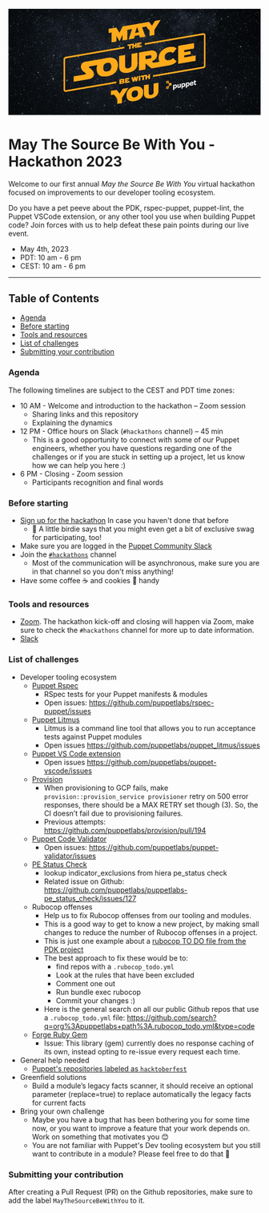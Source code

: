 ![banner](images/puppet-may-the-source-be-with-you-2023.jpg)

# May The Source Be With You - Hackathon 2023

Welcome to our first annual _May the Source Be With You_ virtual hackathon focused on improvements to our developer tooling ecosystem.

Do you have a pet peeve about the PDK, rspec-puppet, puppet-lint, the Puppet VSCode extension, or any other tool you use when building Puppet code? Join forces with us to help defeat these pain points during our live event.

* May 4th, 2023
* PDT: 10 am - 6 pm 
* CEST: 10 am - 6 pm 

----

Table of Contents
-----------------

- [Agenda](#agenda)
- [Before starting](#before-starting)
- [Tools and resources](#tools-and-resources)
- [List of challenges](#list-of-challenges)
- [Submitting your contribution](#submitting-your-contribution)

### Agenda

The following timelines are subject to the CEST and PDT time zones:

- 10 AM - Welcome and introduction to the hackathon – Zoom session
    - Sharing links and this repository
    - Explaining the dynamics
- 12 PM - Office hours on Slack (`#hackathons` channel) – 45 min
    - This is a good opportunity to connect with some of our Puppet engineers, whether you have questions regarding one of the challenges or if you are stuck in setting up a project, let us know how we can help you here :)
-  6 PM - Closing - Zoom session
    - Participants recognition and final words

### Before starting

- [Sign up for the hackathon](https://docs.google.com/forms/d/e/1FAIpQLSc0jDa0SIFJjmBh9q2SoH55hIixFXbCWyedvGib5eUiRXyZbg/viewform) In case you haven't done that before
    - 🦤 A little birdie says that you might even get a bit of exclusive swag for participating, too! 
- Make sure you are logged in the [Puppet Community Slack](https://slack.puppet.com/)
- Join the [`#hackathons`](https://puppetcommunity.slack.com/archives/C055MT5TA2K/p1683127438265399) channel
    - Most of the communication will be asynchronous, make sure you are in that channel so you don't miss anything!
- Have some coffee ☕ and cookies 🍪 handy 

### Tools and resources

- [Zoom](https://support.zoom.us/hc/en-us/articles/4415294177549-Downloading-the-Zoom-desktop-client-and-mobile-app). The hackathon kick-off and closing will happen via Zoom, make sure to check the `#hackathons` channel for more up to date information.
- [Slack](https://slack.com/download)

### List of challenges

- Developer tooling ecosystem
    - [Puppet Rspec](https://github.com/puppetlabs/rspec-puppet)
        - RSpec tests for your Puppet manifests & modules
        - Open issues: https://github.com/puppetlabs/rspec-puppet/issues
    - [Puppet Litmus](https://github.com/puppetlabs/puppet_litmus)
        - Litmus is a command line tool that allows you to run acceptance tests against Puppet modules
        - Open issues https://github.com/puppetlabs/puppet_litmus/issues
    - [Puppet VS Code extension](https://github.com/puppetlabs/puppet-vscode)
        - Open issues https://github.com/puppetlabs/puppet-vscode/issues
    - [Provision](https://github.com/puppetlabs/provision)
        - When provisioning to GCP fails, make `provision::provision_service provisioner` retry on 500 error responses, there should be a MAX RETRY set though (3). So, the CI doesn’t fail due to provisioning failures.
        - Previous attempts: https://github.com/puppetlabs/provision/pull/194
    - [Puppet Code Validator](https://validate.puppet.com/)
        - Open issues: https://github.com/puppetlabs/puppet-validator/issues
    - [PE Status Check](https://github.com/puppetlabs/puppetlabs-pe_status_check)
        - lookup indicator_exclusions from hiera pe_status check
        - Related issue on Github: https://github.com/puppetlabs/puppetlabs-pe_status_check/issues/127
    - Rubocop offenses
        - Help us to fix Rubocop offenses from our tooling and modules.
        - This is a good way to get to know a new project, by making small changes to reduce the number of Rubocop offenses in a project.
        - This is just one example about a [rubocop TO DO file from the PDK project](https://github.com/puppetlabs/pdk/blob/main/.rubocop_todo.yml)
        - The best approach to fix these would be to:
            - find repos with a `.rubocop_todo.yml`
            - Look at the rules that have been excluded
            - Comment one out
            - Run bundle exec rubocop
            - Commit your changes :)
        - Here is the general search on all our public Github repos that use a `.rubocop_todo.yml` file: https://github.com/search?q=org%3Apuppetlabs+path%3A.rubocop_todo.yml&type=code
    - [Forge Ruby Gem](https://github.com/puppetlabs/forge-ruby)
        - Issue: This library (gem) currently does no response caching of its own, instead opting to re-issue every request each time.
- General help needed
    - [Puppet's repositories labeled as `hacktoberfest`](https://github.com/search?q=topic%3Ahacktoberfest+org%3Apuppetlabs+fork%3Atrue&type=repositories)
- Greenfield solutions
    - Build a module’s legacy facts scanner, it should receive an optional parameter (replace=true) to replace automatically the legacy facts for current facts
- Bring your own challenge
    - Maybe you have a bug that has been bothering you for some time now, or you want to improve a feature that your work depends on. Work on something that motivates you 😊
    - You are not familiar with Puppet's Dev tooling ecosystem but you still want to contribute in a module? Please feel free to do that 🙌

### Submitting your contribution

After creating a Pull Request (PR) on the Github repositories, make sure to add the label `MayTheSourceBeWithYou` to it.
